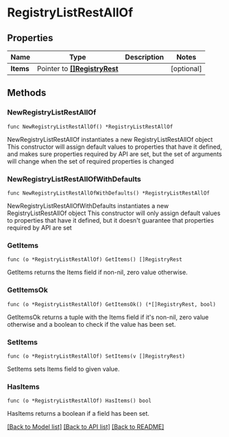 # RegistryListRestAllOf

## Properties

Name | Type | Description | Notes
------------ | ------------- | ------------- | -------------
**Items** | Pointer to [**[]RegistryRest**](RegistryRest.md) |  | [optional] 


## Methods

### NewRegistryListRestAllOf

`func NewRegistryListRestAllOf() *RegistryListRestAllOf`

NewRegistryListRestAllOf instantiates a new RegistryListRestAllOf object
This constructor will assign default values to properties that have it defined,
and makes sure properties required by API are set, but the set of arguments
will change when the set of required properties is changed

### NewRegistryListRestAllOfWithDefaults

`func NewRegistryListRestAllOfWithDefaults() *RegistryListRestAllOf`

NewRegistryListRestAllOfWithDefaults instantiates a new RegistryListRestAllOf object
This constructor will only assign default values to properties that have it defined,
but it doesn't guarantee that properties required by API are set


### GetItems

`func (o *RegistryListRestAllOf) GetItems() []RegistryRest`

GetItems returns the Items field if non-nil, zero value otherwise.

### GetItemsOk

`func (o *RegistryListRestAllOf) GetItemsOk() (*[]RegistryRest, bool)`

GetItemsOk returns a tuple with the Items field if it's non-nil, zero value otherwise
and a boolean to check if the value has been set.

### SetItems

`func (o *RegistryListRestAllOf) SetItems(v []RegistryRest)`

SetItems sets Items field to given value.

### HasItems

`func (o *RegistryListRestAllOf) HasItems() bool`

HasItems returns a boolean if a field has been set.



[[Back to Model list]](../README.md#documentation-for-models) [[Back to API list]](../README.md#documentation-for-api-endpoints) [[Back to README]](../README.md)

